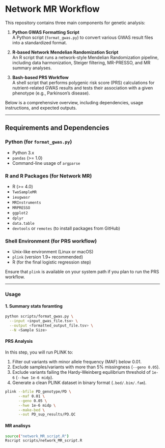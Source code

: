 # Network MR Workflow

This repository contains three main components for genetic analysis:

1. **Python GWAS Formatting Script**  
   A Python script (`format_gwas.py`) to convert various GWAS result files into a standardized format.

2. **R-based Network Mendelian Randomization Script**  
   An R script that runs a network-style Mendelian Randomization pipeline, including data harmonization, Steiger filtering, MR-PRESSO, and MR summary analyses.

3. **Bash-based PRS Workflow**  
   A shell script that performs polygenic risk score (PRS) calculations for nutrient-related GWAS results and tests their association with a given phenotype (e.g., Parkinson’s disease).

Below is a comprehensive overview, including dependencies, usage instructions, and expected outputs.

---

## Requirements and Dependencies

### Python (for `format_gwas.py`)
- Python 3.x
- `pandas` (>= 1.0)
- Command-line usage of `argparse`

### R and R Packages (for Network MR)
- R (>= 4.0)
- `TwoSampleMR`
- `ieugwasr`
- `MRInstruments`
- `MRPRESSO`
- `ggplot2`
- `dplyr`
- `data.table`
- `devtools` or `remotes` (to install packages from GitHub)

### Shell Environment (for PRS workflow)
- Unix-like environment (Linux or macOS)
- `plink` (version 1.9+ recommended)
- R (for the final logistic regression step)

Ensure that `plink` is available on your system path if you plan to run the PRS workflow.

---

### Usage

#### 1. Summary stats foramting

```bash
python scripts/format_gwas.py \
  --input <input_gwas_file.tsv> \
  --output <formatted_output_file.tsv> \
  --N <Sample Size>
```
#### PRS Analysis

In this step, you will run PLINK to:

1. Filter out variants with minor allele frequency (MAF) below 0.01.
2. Exclude samples/variants with more than 5% missingness (`--geno 0.05`).
3. Exclude variants failing the Hardy-Weinberg equilibrium threshold of `1e-6` (`--hwe 1e-6 midp`).
4. Generate a clean PLINK dataset in binary format (`.bed/.bim/.fam`).

```bash
plink --bfile PD_genotype/PD \
      --maf 0.01 \
      --geno 0.05 \
      --hwe 1e-6 midp \
      --make-bed \
      --out PD_sup_results/PD.QC
```

#### MR analisys
```bash
source("network_MR_script.R")
Rscript scripts/network_MR_script.R
```
